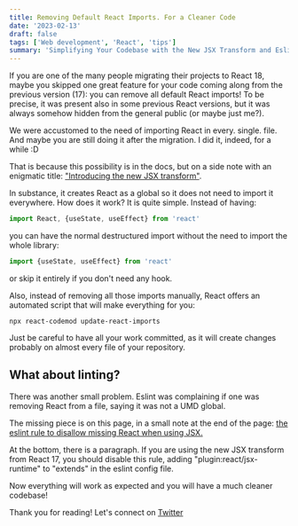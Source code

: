 ```yaml
---
title: Removing Default React Imports. For a Cleaner Code
date: '2023-02-13'
draft: false
tags: ['Web development', 'React', 'tips']
summary: 'Simplifying Your Codebase with the New JSX Transform and Eslint Configuration'
---
```


If you are one of the many people migrating their projects to React 18, maybe you skipped one great feature for your code coming along from the previous version (17): you can remove all default React imports! 
To be precise, it was present also in some previous React versions, but it was always somehow hidden from the general public (or maybe just me?). 

We were accustomed to the need of importing React in every. single. file.
And maybe you are still doing it after the migration. I did it, indeed, for a while :D

That is because this possibility is in the docs, but on a side note with an enigmatic title: ["Introducing the new JSX transform"](https://reactjs.org/blog/2020/09/22/introducing-the-new-jsx-transform.html#removing-unused-react-imports).

In substance, it creates React as a global so it does not need to import it everywhere. How does it work? 
It is quite simple. Instead of having:
```js
import React, {useState, useEffect} from 'react'
```

you can have the normal destructured import without the need to import the whole library:
```js
import {useState, useEffect} from 'react'
```

or skip it entirely if you don't need any hook.

Also, instead of removing all those imports manually, React offers an automated script that will make everything for you: 
```
npx react-codemod update-react-imports
```

Just be careful to have all your work committed, as it will create changes probably on almost every file of your repository.


## What about linting?

There was another small problem. Eslint was complaining if one was removing React from a file, saying it was not a UMD global. 

The missing piece is on this page, in a small note at the end of the page: [the eslint rule to disallow missing React when using JSX.](https://github.com/jsx-eslint/eslint-plugin-react/blob/master/docs/rules/react-in-jsx-scope.md)

At the bottom, there is a paragraph. If you are using the new JSX transform from React 17, you should disable this rule, adding "plugin:react/jsx-runtime" to "extends" in the eslint config file.

Now everything will work as expected and you will have a much cleaner codebase!


Thank you for reading! Let's connect on [Twitter](https://twitter.com/AlexBuaiscia)
